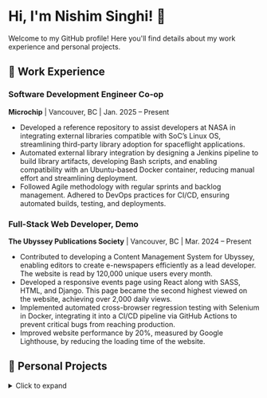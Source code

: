 # Hi, I'm Nishim Singhi! 👋

Welcome to my GitHub profile! Here you'll find details about my work experience and personal projects.

## 💼 Work Experience

### Software Development Engineer Co-op
**Microchip** | Vancouver, BC | Jan. 2025 – Present  
- Developed a reference repository to assist developers at NASA in integrating external libraries compatible with SoC’s Linux OS, streamlining third-party library adoption for spaceflight applications.
- Automated external library integration by designing a Jenkins pipeline to build library artifacts, developing Bash scripts, and enabling compatibility with an Ubuntu-based Docker container, reducing manual effort and streamlining deployment.
- Followed Agile methodology with regular sprints and backlog management. Adhered to DevOps practices for CI/CD, ensuring automated builds, testing, and deployments.

### Full-Stack Web Developer, Demo
**The Ubyssey Publications Society** | Vancouver, BC | Mar. 2024 – Present  
- Contributed to developing a Content Management System for Ubyssey, enabling editors to create e-newspapers efficiently as a lead developer. The website is read by 120,000 unique users every month.
- Developed a responsive events page using React along with SASS, HTML, and Django. This page became the second highest viewed on the website, achieving over 2,000 daily views.
- Implemented automated cross-browser regression testing with Selenium in Docker, integrating it into a CI/CD pipeline via GitHub Actions to prevent critical bugs from reaching production.
- Improved website performance by 20%, measured by Google Lighthouse, by reducing the loading time of the website.

## 🚀 Personal Projects
<details>
  <summary>Click to expand</summary>

### Traffic Signal Detection
- Designed a robust traffic sign recognition pipeline for autonomous vehicles using an Intel RealSense camera and OpenCV.
- Developed and trained a Convolutional Neural Network (CNN) using TensorFlow, achieving 99.4% validation accuracy.
- Integrated image preprocessing and machine learning nodes through ROS2 messaging for real-time traffic sign evaluation.
- **GitHub:** [Project Link](https://github.com/m1lun/SignSafety)

### Shopalytics
- Developed a web app to help store owners track customer behavior by leveraging YoloV8’s computer vision system.
- Created a responsive frontend using React, integrating it with Flask for real-time analytics.
- Implemented a MongoDB data pipeline for computing insights on customer movement and store traffic trends.
- **GitHub:** [Project Link](https://github.com/Hanson-Sun/store-analytics)

### Accelerate Deep Learning Model
- Built a deep learning accelerator for an embedded Nios II system to classify handwritten digits from the MNIST dataset.
- Interfaced hardware and software communication, working with off-chip SDRAM for efficient processing.

### Blackjack Android App Development
- Developed an interactive Blackjack game for Android using Java and XML, enhancing user engagement.
- Conducted extensive testing across different device form factors to ensure responsiveness and backward compatibility.
- **GitHub:** [[Project Link](https://github.com/Nishim12/Blackjack)]

  ### Engineering Placement Prediction
- Developed an ML model to forecast university student job placements, achieving 88.7% accuracy.
- Conducted data preprocessing, feature engineering, and applied classification algorithms to improve model accuracy.
- Fine-tuned the model using hyperparameter optimization with grid search, reducing prediction error by 5%.
- **GitHub:** [Project Link](https://www.kaggle.com/datasets/nishimsinghi/engineering-placement)

### IoT Sensor Control
- Built a client-server architecture with socket programming for communication between sensors and an IoT controller.
- Utilized multi-threading for concurrent client processing, boosting performance by 40%.

### Simple RISC-Architecture
- Implemented a simple RISC architecture supporting ARM instructions.
- Designed ALU, Shifter, Registers, and integrated them into the datapath with an FSM for control.
- Verified synthesis by compiling the design on Quartus and testing RTL synthesis with gate-level testing.
- **GitHub:** [Project Link](https://github.com/ubc-cpen211/lab-7-l1e-Nishim12)

</details>

